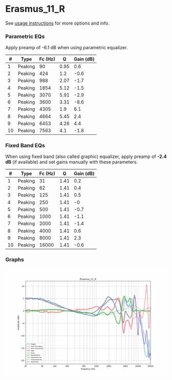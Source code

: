 # Erasmus_11_R
See [usage instructions](https://github.com/jaakkopasanen/AutoEq#usage) for more options and info.

### Parametric EQs
Apply preamp of -6.1 dB when using parametric equalizer.

|   # | Type    |   Fc (Hz) |    Q |   Gain (dB) |
|-----|---------|-----------|------|-------------|
|   1 | Peaking |        90 | 0.95 |         0.6 |
|   2 | Peaking |       424 | 1.2  |        -0.6 |
|   3 | Peaking |       988 | 2.07 |        -1.7 |
|   4 | Peaking |      1854 | 5.12 |        -1.5 |
|   5 | Peaking |      3070 | 5.91 |        -2.9 |
|   6 | Peaking |      3600 | 3.31 |        -8.6 |
|   7 | Peaking |      4305 | 1.9  |         6.1 |
|   8 | Peaking |      4664 | 5.45 |         2.4 |
|   9 | Peaking |      6453 | 4.26 |         4.4 |
|  10 | Peaking |      7563 | 4.1  |        -1.8 |

### Fixed Band EQs
When using fixed band (also called graphic) equalizer, apply preamp of **-2.4 dB** (if available) and set gains manually with these parameters.

|   # | Type    |   Fc (Hz) |    Q |   Gain (dB) |
|-----|---------|-----------|------|-------------|
|   1 | Peaking |        31 | 1.41 |         0.2 |
|   2 | Peaking |        62 | 1.41 |         0.4 |
|   3 | Peaking |       125 | 1.41 |         0.5 |
|   4 | Peaking |       250 | 1.41 |        -0   |
|   5 | Peaking |       500 | 1.41 |        -0.7 |
|   6 | Peaking |      1000 | 1.41 |        -1.1 |
|   7 | Peaking |      2000 | 1.41 |        -1.4 |
|   8 | Peaking |      4000 | 1.41 |         0.6 |
|   9 | Peaking |      8000 | 1.41 |         2.3 |
|  10 | Peaking |     16000 | 1.41 |        -0.6 |

### Graphs
![](./Erasmus_11_R.png)
